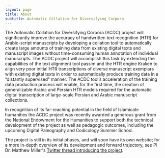```yaml
---
layout: page
title: About
subtitle: Automatic Collation for Diversifying Corpora
---
```

The Automatic Collation for Diversifying Corpora (ACDC) project will significantly improve the accuracy of handwritten text recognition (HTR) for Arabic-script manuscripts by developing a collation tool to automatically create large amounts of training data from existing digital texts and manuscript images without time-consuming human annotation of individual manuscripts. The ACDC project will accomplish this task by extending the capabilities of the text alignment tool passim and the HTR engine Kraken to align very poor initial HTR transcriptions of diverse manuscript exemplars with existing digital texts in order to automatically produce training data in a “distantly supervised” manner. The ACDC tool’s acceleration of the training data production process will enable, for the first time, the creation of generalizable Arabic and Persian HTR models required for the automatic digital transcription of large-scale Persian and Arabic manuscript collections.

In recognition of its far-reaching potential in the field of Islamicate humanities the ACDC project was recently awarded a generous grant from the National Endowment for the Humanities to support both the technical development of the project as well as pedagogic outcomes, including the upcoming Digital Paleography and Codicology Summer School.

The project is still in its initial phases, and will soon have its own website; for a more in-depth overview of its development and forward trajectory, see PI Dr. Matthew Miller's [Twitter thread introducing the project](https://twitter.com/M_T_Miller/status/1339315848373297158/).